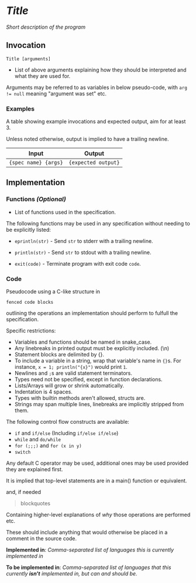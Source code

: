 # *Title*

*Short description of the program*

## Invocation

`Title [arguments]`

- List of above arguments explaining how they should be interpreted and what they are used for.

Arguments may be referred to as variables in below pseudo-code, with `arg != null` meaning "argument was set" etc.

### Examples

A table showing example invocations and expected output, aim for at least 3.

Unless noted otherwise, output is implied to have a trailing newline.

| Input                | Output              |
| -------------------- | ------------------- |
| `{spec name} {args}` | `{expected output}` |

## Implementation

### Functions *(Optional)*

- List of functions used in the specification.

The following functions may be used in any specification without needing to be explicitly listed:

- `eprintln(str)` - Send `str` to stderr with a trailing newline.

- `println(str)` - Send `str` to stdout with a trailing newline.

- `exit(code)` - Terminate program with exit code `code`.

### Code

Pseudocode using a C-like structure in

```
fenced code blocks
```

outlining the operations an implementation should perform to fulfull the specification.

Specific restrictions:
- Variables and functions should be named in snake_case.
- Any linebreaks in printed output must be explicitly included. (\n)
- Statement blocks are delimited by {}.
- To include a variable in a string, wrap that variable's name in `{}`s. For instance, `x = 1; println("{x}")` would print `1`.
- Newlines and `;`s are valid statement terminators.
- Types need not be specified, except in function declarations.
- Lists/Arrays will grow or shrink automatically.
- Indentation is 4 spaces.
- Types with builtin methods aren't allowed, structs are.
- Strings may span multiple lines, linebreaks are implicitly stripped from them.

The following control flow constructs are available:
- `if` and `if/else` (Including `if/else if/else`)
- `while` and `do/while`
- `for (;;;)` and `for (x in y)`
- `switch`

Any default C operator may be used, additional ones may be used provided they are explained first.

It is implied that top-level statements are in a main() function or equivalent.

and, if needed

> blockquotes

Containing higher-level explanations of *why* those operations are performed etc.

These should include anything that would otherwise be placed in a comment in the source code.

**Implemented in**: *Comma-separated list of languages this is currently implemented in*

**To be implemented in**: *Comma-separated list of languages that this currently **isn't** implemented in, but can and should be.*

